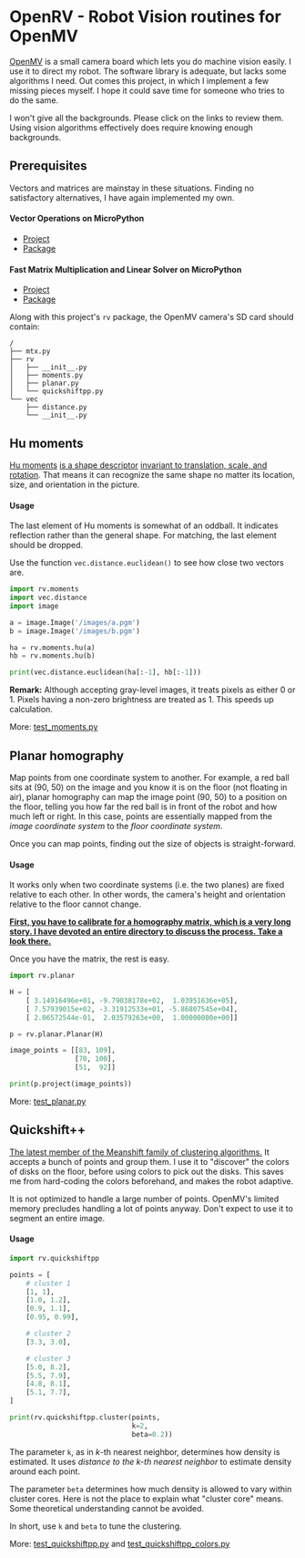 # OpenRV - Robot Vision routines for OpenMV

[OpenMV](https://openmv.io) is a small camera board which lets you do machine
vision easily. I use it to direct my robot. The software library is adequate,
but lacks some algorithms I need. Out comes this project, in which I implement a
few missing pieces myself. I hope it could save time for someone who tries to do
the same.

I won't give all the backgrounds. Please click on the links to review them.
Using vision algorithms effectively does require knowing enough backgrounds.

## Prerequisites

Vectors and matrices are mainstay in these situations. Finding no satisfactory
alternatives, I have again implemented my own.

#### Vector Operations on MicroPython

- [Project](https://gitlab.com/nickoala/micropython-vec)
- [Package](https://pypi.org/project/micropython-vec/)

#### Fast Matrix Multiplication and Linear Solver on MicroPython

- [Project](https://gitlab.com/nickoala/micropython-mtx)
- [Package](https://pypi.org/project/micropython-mtx/)

Along with this project's `rv` package, the OpenMV camera's SD card should
contain:

```
/
├── mtx.py
├── rv
│   ├── __init__.py
│   ├── moments.py
│   ├── planar.py
│   └── quickshiftpp.py
└── vec
    ├── distance.py
    └── __init__.py
```

## Hu moments

[Hu moments](https://docs.opencv.org/2.4/modules/imgproc/doc/structural_analysis_and_shape_descriptors.html#humoments)
[is a shape descriptor](https://www.pyimagesearch.com/2014/10/27/opencv-shape-descriptor-hu-moments-example/)
[invariant to translation, scale, and rotation](https://www.learnopencv.com/shape-matching-using-hu-moments-c-python/).
That means it can recognize the same shape no matter its location, size, and orientation in the picture.

#### Usage

The last element of Hu moments is somewhat of an oddball. It indicates
reflection rather than the general shape. For matching, the last element should
be dropped.

Use the function `vec.distance.euclidean()` to see how close two vectors are.

```python
import rv.moments
import vec.distance
import image

a = image.Image('/images/a.pgm')
b = image.Image('/images/b.pgm')

ha = rv.moments.hu(a)
hb = rv.moments.hu(b)

print(vec.distance.euclidean(ha[:-1], hb[:-1]))
```

**Remark:** Although accepting gray-level images, it treats pixels as either
0 or 1. Pixels having a non-zero brightness are treated as 1. This speeds up
calculation.

More: [test_moments.py](blob/master/test/test_moments.py)

## Planar homography

Map points from one coordinate system to another. For example, a red ball sits
at (90, 50) on the image and you know it is on the floor (not floating in air),
planar homography can map the image point (90, 50) to a position on the floor,
telling you how far the red ball is in front of the robot and how much left or
right. In this case, points are essentially mapped from the *image coordinate
system* to the *floor coordinate system*.

Once you can map points, finding out the size of objects is straight-forward.

#### Usage

It works only when two coordinate systems (i.e. the two planes) are fixed
relative to each other. In other words, the camera's height and orientation
relative to the floor cannot change.

**[First, you have to calibrate for a homography matrix, which is a very long
story. I have devoted an entire directory to discuss the process. Take a look
there.](tree/master/homography)**

Once you have the matrix, the rest is easy.

```python
import rv.planar

H = [
    [ 3.14916496e+01, -9.79038178e+02,  1.03951636e+05],
    [ 7.57939015e+02, -3.31912533e+01, -5.86807545e+04],
    [ 2.06572544e-01,  2.03579263e+00,  1.00000000e+00]]

p = rv.planar.Planar(H)

image_points = [[83, 109],
                [70, 100],
                [51,  92]]

print(p.project(image_points))
```

More: [test_planar.py](blob/master/test/test_planar.py)

## Quickshift++

[The latest member of the Meanshift family of clustering
algorithms.](https://github.com/google/quickshift) It accepts a bunch of points
and group them. I use it to "discover" the colors of disks on the floor, before
using colors to pick out the disks. This saves me from hard-coding the colors
beforehand, and makes the robot adaptive.

It is not optimized to handle a large number of points. OpenMV's limited memory
precludes handling a lot of points anyway. Don't expect to use it to segment an
entire image.

#### Usage

```python
import rv.quickshiftpp

points = [
    # cluster 1
    [1, 1],
    [1.0, 1.2],
    [0.9, 1.1],
    [0.95, 0.99],

    # cluster 2
    [3.3, 3.0],

    # cluster 3
    [5.0, 8.2],
    [5.5, 7.9],
    [4.8, 8.1],
    [5.1, 7.7],
]

print(rv.quickshiftpp.cluster(points,
                              k=2,
                              beta=0.2))
```

The parameter `k`, as in *k*-th nearest neighbor, determines how density is
estimated. It uses *distance to the k-th nearest neighbor* to estimate density
around each point.

The parameter `beta` determines how much density is allowed to vary within
cluster cores. Here is not the place to explain what "cluster core" means. Some
theoretical understanding cannot be avoided.

In short, use `k` and `beta` to tune the clustering.

More: [test_quickshiftpp.py](blob/master/test/test_quickshiftpp.py) and
      [test_quickshiftpp_colors.py](blob/master/test/test_quickshiftpp_colors.py)
